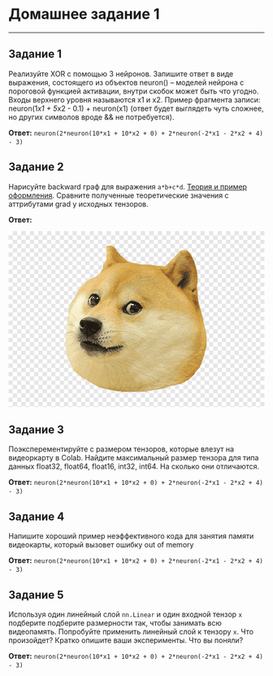 # Домашнее задание 1
---
## Задание 1
Реализуйте XOR с помощью 3 нейронов. Запишите ответ в виде выражения, состоящего из объектов neuron() – моделей нейрона с пороговой функцией активации, внутри скобок может быть что угодно. Входы верхнего уровня называются x1 и x2. Пример фрагмента записи: neuron(1*x1 + 5*x2 - 0.1) + neuron(x1) (ответ будет выглядеть чуть сложнее, но других символов вроде && не потребуется).

**Ответ:** ```neuron(2*neuron(10*x1 + 10*x2 + 0) + 2*neuron(-2*x1 - 2*x2 + 4) - 3)```
## Задание 2
Нарисуйте backward граф для выражения `a*b+c*d`. [Теория и пример оформления](https://www.youtube.com/watch?v=MswxJw-8PvE). Сравните полученные теоретические значения с аттрибутами grad у исходных тензоров.

**Ответ:** 

![Graph](/HomeWork_1/img/graph.png)

## Задание 3
Поэксперементируйте с размером тензоров, которые влезут на видеоркарту в Colab. Найдите максимальный размер тензора для типа данных float32, float64, float16, int32, int64. На сколько они отличаются.

**Ответ:** ```neuron(2*neuron(10*x1 + 10*x2 + 0) + 2*neuron(-2*x1 - 2*x2 + 4) - 3)```

## Задание 4
Напишите хороший пример неэффективного кода для занятия памяти видеокарты, который вызовет ошибку out of memory

**Ответ:** ```neuron(2*neuron(10*x1 + 10*x2 + 0) + 2*neuron(-2*x1 - 2*x2 + 4) - 3)```

## Задание 5
Используя один линейный слой `nn.Linear` и один входной тензор `x` подберите подберите размерности так, чтобы занимать всю видеопамять.
Попробуйте применить линейный слой к тензору `x`. Что произойдет? Кратко опишите ваши эксперименты. Что вы поняли?

**Ответ:** ```neuron(2*neuron(10*x1 + 10*x2 + 0) + 2*neuron(-2*x1 - 2*x2 + 4) - 3)```
